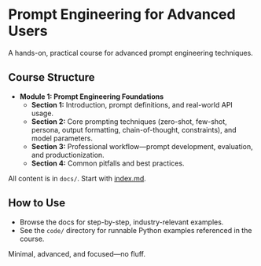 # Prompt Engineering for Advanced Users

A hands-on, practical course for advanced prompt engineering techniques.

## Course Structure

- **Module 1: Prompt Engineering Foundations**
  - **Section 1:** Introduction, prompt definitions, and real-world API usage.
  - **Section 2:** Core prompting techniques (zero-shot, few-shot, persona, output formatting, chain-of-thought, constraints), and model parameters.
  - **Section 3:** Professional workflow—prompt development, evaluation, and productionization.
  - **Section 4:** Common pitfalls and best practices.

All content is in `docs/`. Start with [index.md](docs/index.md).

## How to Use

- Browse the docs for step-by-step, industry-relevant examples.
- See the `code/` directory for runnable Python examples referenced in the course.

Minimal, advanced, and focused—no fluff.
